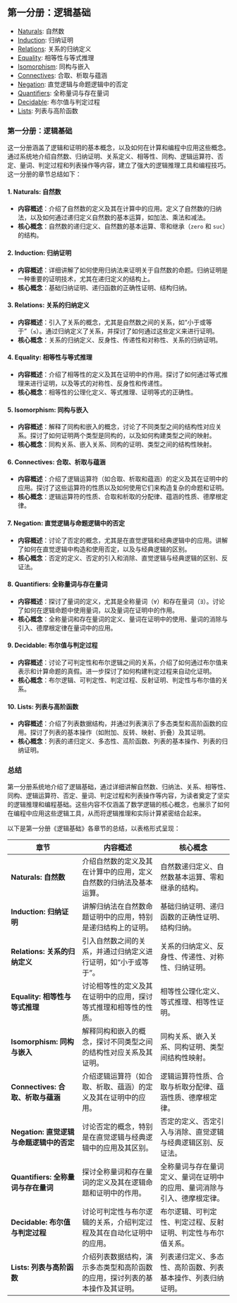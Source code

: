 ## 第一分册：逻辑基础

- [Naturals](https://agda-zh.github.io/PLFA-zh/Naturals/): 自然数
- [Induction](https://agda-zh.github.io/PLFA-zh/Induction/): 归纳证明
- [Relations](https://agda-zh.github.io/PLFA-zh/Relations/): 关系的归纳定义
- [Equality](https://agda-zh.github.io/PLFA-zh/Equality/): 相等性与等式推理
- [Isomorphism](https://agda-zh.github.io/PLFA-zh/Isomorphism/): 同构与嵌入
- [Connectives](https://agda-zh.github.io/PLFA-zh/Connectives/): 合取、析取与蕴涵
- [Negation](https://agda-zh.github.io/PLFA-zh/Negation/): 直觉逻辑与命题逻辑中的否定
- [Quantifiers](https://agda-zh.github.io/PLFA-zh/Quantifiers/): 全称量词与存在量词
- [Decidable](https://agda-zh.github.io/PLFA-zh/Decidable/): 布尔值与判定过程
- [Lists](https://agda-zh.github.io/PLFA-zh/Lists/): 列表与高阶函数

### 第一分册：逻辑基础

这一分册涵盖了逻辑和证明的基本概念，以及如何在计算和编程中应用这些概念。通过系统地介绍自然数、归纳证明、关系定义、相等性、同构、逻辑运算符、否定、量词、判定过程和列表操作等内容，建立了强大的逻辑推理工具和编程技巧。这一分册的章节总结如下：

#### 1. **Naturals: 自然数**
   - **内容概述**：介绍了自然数的定义及其在计算中的应用。定义了自然数的归纳法，以及如何通过递归定义自然数的基本运算，如加法、乘法和减法。
   - **核心概念**：自然数的递归定义、自然数的基本运算、零和继承（`zero` 和 `suc`）的结构。

#### 2. **Induction: 归纳证明**
   - **内容概述**：详细讲解了如何使用归纳法来证明关于自然数的命题。归纳证明是一种重要的证明技术，尤其在递归定义的结构上。
   - **核心概念**：基础归纳证明、递归函数的正确性证明、结构归纳。

#### 3. **Relations: 关系的归纳定义**
   - **内容概述**：引入了关系的概念，尤其是自然数之间的关系，如“小于或等于”（`≤`）。通过归纳定义了关系，并探讨了如何通过这些定义来进行证明。
   - **核心概念**：关系的归纳定义、反身性、传递性和对称性、关系的归纳证明。

#### 4. **Equality: 相等性与等式推理**
   - **内容概述**：介绍了相等性的定义及其在证明中的作用。探讨了如何通过等式推理来进行证明，以及等式的对称性、反身性和传递性。
   - **核心概念**：相等性的公理化定义、等式推理、证明等式的正确性。

#### 5. **Isomorphism: 同构与嵌入**
   - **内容概述**：解释了同构和嵌入的概念，讨论了不同类型之间的结构性对应关系。探讨了如何证明两个类型是同构的，以及如何构建类型之间的映射。
   - **核心概念**：同构关系、嵌入关系、同构的证明、类型之间的结构性映射。

#### 6. **Connectives: 合取、析取与蕴涵**
   - **内容概述**：介绍了逻辑运算符（如合取、析取和蕴涵）的定义及其在证明中的应用。探讨了这些运算符的性质以及如何使用它们来构造复杂的命题和证明。
   - **核心概念**：逻辑运算符的性质、合取和析取的分配律、蕴涵的性质、德摩根定律。

#### 7. **Negation: 直觉逻辑与命题逻辑中的否定**
   - **内容概述**：讨论了否定的概念，尤其是在直觉逻辑和经典逻辑中的应用。讲解了如何在直觉逻辑中构造和使用否定，以及与经典逻辑的区别。
   - **核心概念**：否定的定义、否定的引入和消除、直觉逻辑与经典逻辑的区别、反证法。

#### 8. **Quantifiers: 全称量词与存在量词**
   - **内容概述**：探讨了量词的定义，尤其是全称量词（`∀`）和存在量词（`∃`）。讨论了如何在逻辑命题中使用量词，以及量词在证明中的作用。
   - **核心概念**：全称量词和存在量词的定义、量词在证明中的使用、量词的消除与引入、德摩根定律在量词中的应用。

#### 9. **Decidable: 布尔值与判定过程**
   - **内容概述**：讨论了可判定性和布尔逻辑之间的关系，介绍了如何通过布尔值来表示和计算命题的真假。进一步探讨了如何构建判定过程来自动化证明。
   - **核心概念**：布尔逻辑、可判定性、判定过程、反射证明、判定性与布尔值的关系。

#### 10. **Lists: 列表与高阶函数**
   - **内容概述**：介绍了列表数据结构，并通过列表演示了多态类型和高阶函数的应用。探讨了列表的基本操作（如附加、反转、映射、折叠）及其证明。
   - **核心概念**：列表的递归定义、多态性、高阶函数、列表的基本操作、列表的归纳证明。

### 总结
第一分册系统地介绍了逻辑基础，通过详细讲解自然数、归纳法、关系、相等性、同构、逻辑运算符、否定、量词、判定过程和列表操作等内容，为读者奠定了坚实的逻辑推理和编程基础。这些内容不仅涵盖了数学逻辑的核心概念，也展示了如何在编程中应用这些逻辑工具，从而将逻辑推理和实际计算紧密结合起来。



以下是第一分册《逻辑基础》各章节的总结，以表格形式呈现：

| 章节                                     | 内容概述                                                     | 核心概念                                                     |
| ---------------------------------------- | ------------------------------------------------------------ | ------------------------------------------------------------ |
| **Naturals: 自然数**                     | 介绍自然数的定义及其在计算中的应用，定义自然数的归纳法及基本运算。 | 自然数递归定义、自然数基本运算、零和继承的结构。             |
| **Induction: 归纳证明**                  | 讲解归纳法在自然数命题证明中的应用，特别是递归结构上的证明。 | 基础归纳证明、递归函数的正确性证明、结构归纳。               |
| **Relations: 关系的归纳定义**            | 引入自然数之间的关系，并通过归纳定义进行证明，如“小于或等于”。 | 关系的归纳定义、反身性、传递性、对称性、归纳证明。           |
| **Equality: 相等性与等式推理**           | 讨论相等性的定义及其在证明中的应用，探讨等式推理和相等性的性质。 | 相等性公理化定义、等式推理、相等性证明。                     |
| **Isomorphism: 同构与嵌入**              | 解释同构和嵌入的概念，探讨不同类型之间的结构性对应关系及其证明。 | 同构关系、嵌入关系、同构证明、类型间结构性映射。             |
| **Connectives: 合取、析取与蕴涵**        | 介绍逻辑运算符（如合取、析取、蕴涵）的定义及其在证明中的应用。 | 逻辑运算符性质、合取与析取分配律、蕴涵性质、德摩根定律。     |
| **Negation: 直觉逻辑与命题逻辑中的否定** | 讨论否定的概念，特别是在直觉逻辑与经典逻辑中的应用及其区别。 | 否定的定义、否定引入与消除、直觉逻辑与经典逻辑区别、反证法。 |
| **Quantifiers: 全称量词与存在量词**      | 探讨全称量词和存在量词的定义及其在逻辑命题和证明中的作用。   | 全称量词与存在量词定义、量词在证明中的应用、量词消除与引入、德摩根定律。 |
| **Decidable: 布尔值与判定过程**          | 讨论可判定性与布尔逻辑的关系，介绍判定过程及其在自动化证明中的应用。 | 布尔逻辑、可判定性、判定过程、反射证明、判定性与布尔值关系。 |
| **Lists: 列表与高阶函数**                | 介绍列表数据结构，演示多态类型和高阶函数的应用，探讨列表的基本操作及其证明。 | 列表递归定义、多态性、高阶函数、列表基本操作、列表归纳证明。 |

